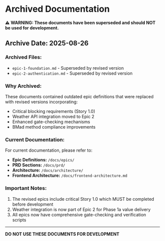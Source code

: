# Archived Documentation

⚠️ **WARNING: These documents have been superseded and should NOT be used for development.**

## Archive Date: 2025-08-26

### Archived Files:
- `epic-1-foundation.md` - Superseded by revised version
- `epic-2-authentication.md` - Superseded by revised version

### Why Archived:
These documents contained outdated epic definitions that were replaced with revised versions incorporating:
- Critical blocking requirements (Story 1.0)
- Weather API integration moved to Epic 2
- Enhanced gate-checking mechanisms
- BMad method compliance improvements

### Current Documentation:
For current documentation, please refer to:
- **Epic Definitions:** `/docs/epics/`
- **PRD Sections:** `/docs/prd/`
- **Architecture:** `/docs/architecture/`
- **Frontend Architecture:** `/docs/frontend-architecture.md`

### Important Notes:
1. The revised epics include critical Story 1.0 which MUST be completed before development
2. Weather integration is now part of Epic 2 for Phase 1a value delivery
3. All epics now have comprehensive gate-checking and verification scripts

---
**DO NOT USE THESE DOCUMENTS FOR DEVELOPMENT**